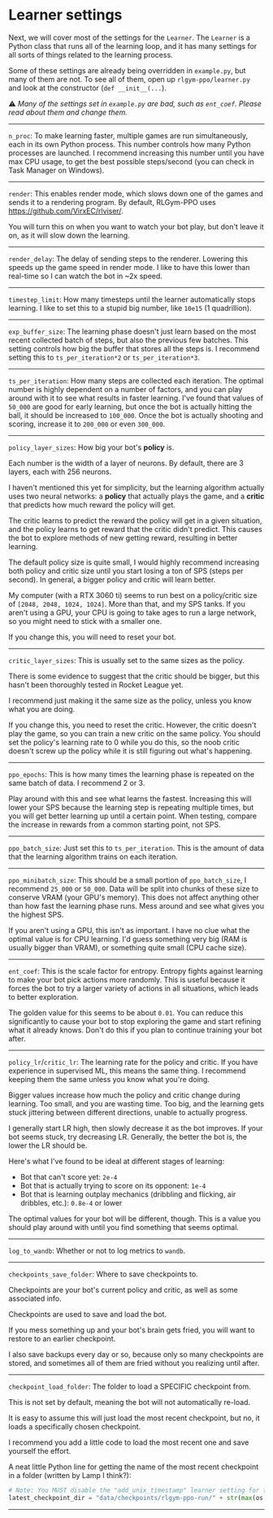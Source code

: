 # Learner settings

Next, we will cover most of the settings for the `Learner`. The `Learner` is a Python class that runs all of the learning loop, and it has many settings for all sorts of things related to the learning process.

Some of these settings are already being overridden in `example.py`, but many of them are not. To see all of them, open up `rlgym-ppo/learner.py` and look at the constructor (`def __init__(...`).

⚠️ *Many of the settings set in `example.py` are bad, such as `ent_coef`. Please read about them and change them.*

___
`n_proc`: To make learning faster, multiple games are run simultaneously, each in its own Python process. This number controls how many Python processes are launched. I recommend increasing this number until you have max CPU usage, to get the best possible steps/second (you can check in Task Manager on Windows).
___
`render`: This enables render mode, which slows down one of the games and sends it to a rendering program. By default, RLGym-PPO uses https://github.com/VirxEC/rlviser/.

You will turn this on when you want to watch your bot play, but don't leave it on, as it will slow down the learning.
___
`render_delay`: The delay of sending steps to the renderer. Lowering this speeds up the game speed in render mode. I like to have this lower than real-time so I can watch the bot in ~2x speed.
___
`timestep_limit`: How many timesteps until the learner automatically stops learning. I like to set this to a stupid big number, like `10e15` (1 quadrillion). 
___
`exp_buffer_size`: The learning phase doesn't just learn based on the most recent collected batch of steps, but also the previous few batches. This setting controls how big the buffer that stores all the steps is. I recommend setting this to `ts_per_iteration*2` or `ts_per_iteration*3`.
___
`ts_per_iteration`: How many steps are collected each iteration. The optimal number is highly dependent on a number of factors, and you can play around with it to see what results in faster learning. I've found that values of `50_000` are good for early learning, but once the bot is actually hitting the ball, it should be increased to `100_000`. Once the bot is actually shooting and scoring, increase it to `200_000` or even `300_000`.
___
`policy_layer_sizes`: How big your bot's **policy** is. 

Each number is the width of a layer of neurons. By default, there are 3 layers, each with 256 neurons.

I haven't mentioned this yet for simplicity, but the learning algorithm actually uses two neural networks: a **policy** that actually plays the game, and a **critic** that predicts how much reward the policy will get.

The critic learns to predict the reward the policy will get in a given situation, and the policy learns to get reward that the critic didn't predict. This causes the bot to explore methods of new getting reward, resulting in better learning.

The default policy size is quite small, I would highly recommend increasing both policy and critic size until you start losing a ton of SPS (steps per second). In general, a bigger policy and critic will learn better.

My computer (with a RTX 3060 ti) seems to run best on a policy/critic size of `[2048, 2048, 1024, 1024]`. More than that, and my SPS tanks. If you aren't using a GPU, your CPU is going to take ages to run a large network, so you might need to stick with a smaller one.

If you change this, you will need to reset your bot.
___
`critic_layer_sizes`: This is usually set to the same sizes as the policy.

There is some evidence to suggest that the critic should be bigger, but this hasn't been thoroughly tested in Rocket League yet.

I recommend just making it the same size as the policy, unless you know what you are doing.

If you change this, you need to reset the critic. However, the critic doesn't play the game, so you can train a new critic on the same policy. You should set the policy's learning rate to 0 while you do this, so the noob critic doesn't screw up the policy while it is still figuring out what's happening.
___
`ppo_epochs`: This is how many times the learning phase is repeated on the same batch of data. I recommend 2 or 3. 

Play around with this and see what learns the fastest. Increasing this will lower your SPS because the learning step is repeating multiple times, but you will get better learning up until a certain point. When testing, compare the increase in rewards from a common starting point, not SPS.
___
`ppo_batch_size`: Just set this to `ts_per_iteration`. This is the amount of data that the learning algorithm trains on each iteration.
___
`ppo_minibatch_size`: This should be a small portion of `ppo_batch_size`, I recommend `25_000` or `50_000`. Data will be split into chunks of these size to conserve VRAM (your GPU's memory). This does not affect anything other than how fast the learning phase runs. Mess around and see what gives you the highest SPS.

If you aren't using a GPU, this isn't as important. I have no clue what the optimal value is for CPU learning. I'd guess something very big (RAM is usually bigger than VRAM), or something quite small (CPU cache size).
___
`ent_coef`: This is the scale factor for entropy. Entropy fights against learning to make your bot pick actions more randomly. This is useful because it forces the bot to try a larger variety of actions in all situations, which leads to better exploration.

The golden value for this seems to be about `0.01`. 
You can reduce this significantly to cause your bot to stop exploring the game and start refining what it already knows. Don't do this if you plan to continue training your bot after.
___
`policy_lr`/`critic_lr`: The learning rate for the policy and critic. If you have experience in supervised ML, this means the same thing. I recommend keeping them the same unless you know what you're doing.

Bigger values increase how much the policy and critic change during learning. 
Too small, and you are wasting time. Too big, and the learning gets stuck jittering between different directions, unable to actually progress.

I generally start LR high, then slowly decrease it as the bot improves. If your bot seems stuck, try decreasing LR. Generally, the better the bot is, the lower the LR should be. 

Here's what I've found to be ideal at different stages of learning:
- Bot that can't score yet: `2e-4`
- Bot that is actually trying to score on its opponent: `1e-4`
- Bot that is learning outplay mechanics (dribbling and flicking, air dribbles, etc.): `0.8e-4` or lower

The optimal values for your bot will be different, though. This is a value you should play around with until you find something that seems optimal.
___
`log_to_wandb`: Whether or not to log metrics to `wandb`.
___
`checkpoints_save_folder`: Where to save checkpoints to.

Checkpoints are your bot's current policy and critic, as well as some associated info.

Checkpoints are used to save and load the bot.

If you mess something up and your bot's brain gets fried, you will want to restore to an earlier checkpoint.

I also save backups every day or so, because only so many checkpoints are stored, and sometimes all of them are fried without you realizing until after.
___
`checkpoint_load_folder`: The folder to load a SPECIFIC checkpoint from.

This is not set by default, meaning the bot will not automatically re-load.

It is easy to assume this will just load the most recent checkpoint, but no, it loads a specifically chosen checkpoint. 

I recommend you add a little code to load the most recent one and save yourself the effort.

A neat little Python line for getting the name of the most recent checkpoint in a folder (written by Lamp I think?):
```py
# Note: You MUST disable the "add_unix_timestamp" learner setting for this to work properly
latest_checkpoint_dir = "data/checkpoints/rlgym-ppo-run/" + str(max(os.listdir("data/checkpoints/rlgym-ppo-run"), key=lambda d: int(d)))
````
___	
